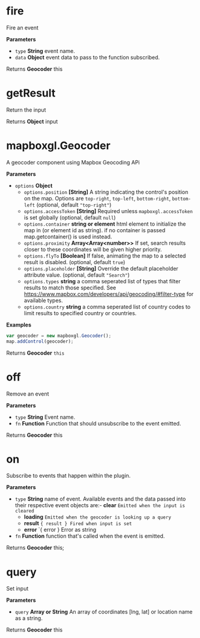 # fire

Fire an event

**Parameters**

-   `type` **String** event name.
-   `data` **Object** event data to pass to the function subscribed.

Returns **Geocoder** this

# getResult

Return the input

Returns **Object** input

# mapboxgl.Geocoder

A geocoder component using Mapbox Geocoding APi

**Parameters**

-   `options` **Object** 
    -   `options.position` **[String]** A string indicating the control's position on the map. Options are `top-right`, `top-left`, `bottom-right`, `bottom-left` (optional, default `"top-right"`)
    -   `options.accessToken` **[String]** Required unless `mapboxgl.accessToken` is set globally (optional, default `null`)
    -   `options.container` **string or element** html element to initialize the map in (or element id as string). if no container is passed map.getcontainer() is used instead.
    -   `options.proximity` **Array&lt;Array&lt;number&gt;&gt;** If set, search results closer to these coordinates will be given higher priority.
    -   `options.flyTo` **[Boolean]** If false, animating the map to a selected result is disabled. (optional, default `true`)
    -   `options.placeholder` **[String]** Override the default placeholder attribute value. (optional, default `"Search"`)
    -   `options.types` **string** a comma seperated list of types that filter results to match those specified. See <https://www.mapbox.com/developers/api/geocoding/#filter-type> for available types.
    -   `options.country` **string** a comma seperated list of country codes to limit results to specified country or countries.

**Examples**

```javascript
var geocoder = new mapboxgl.Geocoder();
map.addControl(geocoder);
```

Returns **Geocoder** `this`

# off

Remove an event

**Parameters**

-   `type` **String** Event name.
-   `fn` **Function** Function that should unsubscribe to the event emitted.

Returns **Geocoder** this

# on

Subscribe to events that happen within the plugin.

**Parameters**

-   `type` **String** name of event. Available events and the data passed into their respective event objects are:-   **clear** `Emitted when the input is cleared`
    -   **loading** `Emitted when the geocoder is looking up a query`
    -   **result** `{ result } Fired when input is set`
    -   **error** `{ error } Error as string
-   `fn` **Function** function that's called when the event is emitted.

Returns **Geocoder** this;

# query

Set input

**Parameters**

-   `query` **Array or String** An array of coordinates [lng, lat] or location name as a string.

Returns **Geocoder** this
